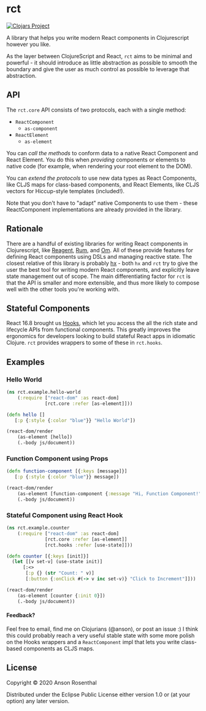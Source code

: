 # rct

[![Clojars Project](https://img.shields.io/clojars/v/rct.svg)](https://clojars.org/rct)

A library that helps you write modern React components in Clojurescript however you like. 

As the layer between ClojureScript and React, `rct` aims to be minimal and powerful - it should introduce as little abstraction as possible to smooth the boundary and give the user as much control as possible to leverage that abstraction.

## API

The `rct.core` API consists of two protocols, each with a single method:
- `ReactComponent`
    - `as-component`
- `ReactElement`
    - `as-element`

You can *call the methods* to conform data to a native React Component and React Element. You do this when _providing_ components or elements to native code (for example, when rendering your root element to the DOM). 

You can *extend the protocols* to use new data types as React Components, like CLJS maps for class-based components, and React Elements, like CLJS vectors for Hiccup-style templates (included!).

Note that you don't have to "adapt" native Components to use them - these ReactComponent implementations are already provided in the library. 

## Rationale

There are a handful of existing libraries for writing React components in Clojurescript, like [Reagent](https://github.com/reagent-project/reagent), [Rum](https://github.com/tonsky/rum), and [Om](https://github.com/omcljs/om). All of these provide features for defining React components using DSLs and managing reactive state. The closest relative of this library is probably [hx](https://github.com/Lokeh/hx) - both `hx` and `rct` try to give the user the best tool for writing modern React components, and explicitly leave state management out of scope. The main differentiating factor for `rct` is that the API is smaller and more extensible, and thus more likely to compose well with the other tools you're working with. 

## Stateful Components

React 16.8 brought us [Hooks](https://reactjs.org/docs/hooks-intro.html), which let you access the all the rich state and lifecycle APIs from functional components. This greatly improves the ergonomics for developers looking to build stateful React apps in idiomatic Clojure. `rct` provides wrappers to some of these in `rct.hooks`. 

## Examples

### Hello World
```clojure
(ns rct.example.hello-world
    (:require ["react-dom" :as react-dom]
              [rct.core :refer [as-element]]))

(defn hello []
   [:p {:style {:color "blue"}} "Hello World"]) 

(react-dom/render
    (as-element [hello])
    (.-body js/document))
```

### Function Component using Props
```clojure
(defn function-component [{:keys [message]}]
   [:p {:style {:color "blue"}} message])

(react-dom/render
    (as-element [function-component {:message "Hi, Function Component!"}])
    (.-body js/document))
```

### Stateful Component using React Hook
```clojure
(ns rct.example.counter
    (:require ["react-dom" :as react-dom]
              [rct.core :refer [as-element]]
              [rct.hooks :refer [use-state]]))

(defn counter [{:keys [init]}]
  (let [[v set-v] (use-state init)]
      [:<>
       [:p {} (str "Count: " v)]
       [:button {:onClick #(-> v inc set-v)} "Click to Increment"]]))

(react-dom/render 
    (as-element [counter {:init 0}]) 
    (.-body js/document))
```

#### Feedback?

Feel free to email, find me on Clojurians (@anson), or post an issue :) I think this could probably reach a very useful stable state with some more polish on the Hooks wrappers and a `ReactComponent` impl that lets you write class-based components as CLJS maps.

## License

Copyright © 2020 Anson Rosenthal

Distributed under the Eclipse Public License either version 1.0 or (at
your option) any later version.
